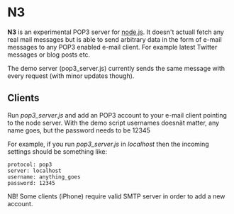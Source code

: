 N3
====

**N3** is an experimental POP3 server for [node.js](http://nodejs.org). It doesn't actuall fetch any real mail messages but is able to send arbitrary data in the form of e-mail messages to any POP3 enabled e-mail client. For example latest Twitter messages or blog posts etc.

The demo server (pop3_server.js) currently sends the same message with every request (with minor updates though).

Clients
-------

Run *pop3_server.js* and add an POP3 account to your e-mail client pointing to the node server. With the demo script usernames doesnät matter, any name goes, but the password needs to be 12345

For example, if you run *pop3_server.js* in *localhost* then the incoming settings should be something like:

    protocol: pop3
    server: localhost
    username: anything_goes
    password: 12345
    
NB! Some clients (iPhone) require valid SMTP server in order to add a new account.
